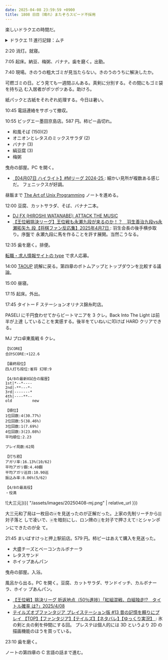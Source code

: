 ```yaml
---
date: 2025-04-08 23:59:59 +0900
title: 1808 日目（晴れ）またぞろスピード不採用
---
```


楽しいドラクエの時間だ。

<details><summary>ドラクエ 11 進行記録：ムチ</summary>
<p>そうびぶくろのページを増やす続き。昨晩のメタルキングのやりが三本残っていた。
メタルのカケラを集めるのは狩猟のほうが良い。裏ダンジョンのメタルドラゴンからぬすむ。
その過程でメタルキングのよろいを得られるのが大きくて、鍛冶のベースにもなるし、下取りに出して原料費の資金にもなる。</p>

<p>ムチへ進む。鍛冶でしか得られないものが少ないのが特徴か。
店で買ってくる品が多い気がする。かなりの出費になるが先ほどの鎧の残りを売って賄う。</p>

<p>最後のグレイプニルのムチだけはヒヒイロカネという希少原料を用いる。
なぜ私はウマレースで集めた 99 個のヒヒイロカネを大量に売り飛ばしたのか。</p>
</details>

2:20 消灯。就寝。

7:05 起床。納豆、梅粥、バナナ。歯を磨く。出勤。

7:40 現場。きのうの粗大ゴミが見当たらない。きのうのうちに解決したか。

可燃ゴミの日。どう見ても一週間ぶんある。真剣に分別する。その間にもゴミ袋を持ち込
む入居者がポツポツある。助けろ。

紙パックと古紙をそれぞれ処理する。今日は暑い。

10:45 電話連絡をサボって撤収。

10:55 ビッグエー墨田京島店。587 円。柿ピー品切れ。

* 和風そば (150)(2)
* オニオンとレタスのミックスサラダ (2)
* バナナ (3)
* 絹豆腐 (3)
* 梅粥

曳舟の部屋。PC を開く。

* [【04月07日 ハイライト】#Mリーグ 2024-25
  ](https://www.youtube.com/watch?v=3dXv7KMwvG8): 細かい見所が複数ある感じだ。
  フェニックスが好調。

昼飯まで [The Art of Unix Programming][TAOUP] ノートを進める。

12:00 豆腐、カットサラダ、そば、バナナ二本。

* [DJ FX (HIROSHI WATANABE): ATTACK THE MUSIC
  ](https://www.youtube.com/watch?v=ymLmhEcgKek)
* [【王位戦挑決リーグ】王位戦も永瀬九段が来るのか！？　羽生善治九段vs永瀬拓矢九
  段【将棋ファン反応集】2025年4月7日
  ](https://www.youtube.com/watch?v=MB1A4-02Yck): 羽生会長の後手横歩取り。序盤で
  永瀬九段に馬を作ることを許す展開。当然こうなる。

12:35 歯を磨く。排便。

[転職・求人情報サイトの type](https://type.jp/) で求人応募。

14:00 [TAOUP] 読解に戻る。第四章のボトムアップとトップダウンを比較する議論。

15:00 昼寝。

17:15 起床。外出。

17:45 タイトー F ステーションオリナス錦糸町店。

PASELI に千円食わせてからビートマニアを 3 クレ。Back Into The Light は前半が上達
していることを実感する。後半をていねいに叩けば HARD クリアできる。

MJ プロ卓東風戦 6 クレ。

```text
【SCORE】
合計SCORE:+122.6

【最終段位】
四人打ち段位:雀将 幻球:9

【4/8の最新8試合の履歴】
1st|*--*----
2nd|-**---*-
3rd|-------*
4th|----**--
old         new

【順位】
1位回数:4(30.77%)
2位回数:5(38.46%)
3位回数:1(7.69%)
4位回数:3(23.08%)
平均順位:2.23

プレイ局数:62局

【打ち筋】
アガリ率:16.13%(10/62)
平均アガリ翻:4.40翻
平均アガリ巡目:10.90巡
振込み率:8.06%(5/62)

【4/8の最高役】
・役満
```

![大三元]({{ "/assets/images/20250408-mj.png" | relative_url }})

大三元和了局は一枚目の🀅を見送ったのが正解だった。上家の先制リーチから🀡対子落と
しで凌いで、🀅を暗刻にし、ロン牌の🀍を対子で押さえて🀄とシャンポンにできたのが全
て。

21:45 まいばすけっと押上駅前店。579 円。柿ピーはあえて購入を見送った。

* 大盛チーズとベーコンカルボナーラ
* レタスサンド
* ホイップあんパン

曳舟の部屋。入浴。

風呂から出る。PC を開く。豆腐、カットサラダ、サンドイッチ、カルボナーラ、ホイッ
プあんパン。

* [【王位戦】挑決リーグ 折返地点（50％進捗）「紅組混戦、白組独走!?　タイトル確率
  は?」2025/4/08](https://www.youtube.com/watch?v=SxtNGGm5-wg)
* [テイルズオブファンタジア プレイステーション版 #13 昔の記憶を頼りにプレイ
  【TOP】【ファンタジア】【テイルズ】【ネタバレ】【ゆっくり実況】
  ](https://www.youtube.com/watch?v=TZVkEUdzf1I): 氷の剣と炎の剣を仲間にする回。
  プレステは個人的には 3D というより 2D の描画機能のほうを買っている。

23:10 歯を磨く。

ノートの第四章の C 言語の話まで進む。

[TAOUP]: <http://www.catb.org/esr/writings/taoup/html>
